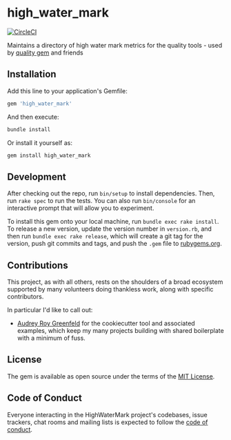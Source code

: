 # high\_water\_mark

[![CircleCI](https://circleci.com/gh/apiology/high_water_mark.svg?style=svg)](https://circleci.com/gh/apiology/high_water_mark)

Maintains a directory of high water mark metrics for the quality
tools - used by [quality gem](https://github.com/apiology/quality) and friends

## Installation

Add this line to your application's Gemfile:

```ruby
gem 'high_water_mark'
```

And then execute:

```sh
bundle install
```

Or install it yourself as:

```sh
gem install high_water_mark
```

## Development

After checking out the repo, run `bin/setup` to install
dependencies. Then, run `rake spec` to run the tests. You can also run
`bin/console` for an interactive prompt that will allow you to
experiment.

To install this gem onto your local machine, run `bundle exec rake
install`. To release a new version, update the version number in
`version.rb`, and then run `bundle exec rake release`, which will
create a git tag for the version, push git commits and tags, and push
the `.gem` file to [rubygems.org](https://rubygems.org).

## Contributions

This project, as with all others, rests on the shoulders of a broad
ecosystem supported by many volunteers doing thankless work, along
with specific contributors.

In particular I'd like to call out:

* [Audrey Roy Greenfeld](https://github.com/audreyfeldroy) for the
  cookiecutter tool and associated examples, which keep my many
  projects building with shared boilerplate with a minimum of fuss.

## License

The gem is available as open source under the terms of the [MIT License](https://opensource.org/licenses/MIT).

## Code of Conduct

Everyone interacting in the HighWaterMark project's codebases, issue
trackers, chat rooms and mailing lists is expected to follow the
[code of conduct](https://github.com/apiology/high_water_mark/blob/main/CODE_OF_CONDUCT.md).
